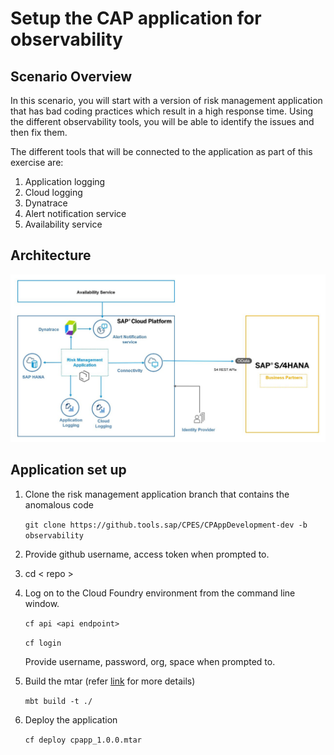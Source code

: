 # Setup the CAP application for observability

## Scenario Overview 

In this scenario, you will start with a version of risk management application that has bad coding practices which result in a high response time. Using the different observability tools, you will be able to identify the issues and then fix them.

The different tools that will be connected to the application as part of this exercise are:

1. Application logging
2. Cloud logging
3. Dynatrace
4. Alert notification service
5. Availability service

## Architecture

![solution diagram](./markdown/images/riskObservability_solutionDiagram.JPG)

## Application set up

1. Clone the risk management application branch that contains the anomalous code

     `git clone https://github.tools.sap/CPES/CPAppDevelopment-dev -b observability`

2. Provide github username, access token when prompted to.

3. cd < repo >

4. Log on to the Cloud Foundry environment from the command line window.
   
     `cf api <api endpoint>`
   
     `cf login`
   
   Provide username, password, org, space when prompted to.
	 
5. Build the mtar (refer [link](https://pages.github.tools.sap/CPES/CPAppDevelopment/MTA_Deployment/) for more details)
   
     `mbt build -t ./`
   
6. Deploy the application
   
     `cf deploy cpapp_1.0.0.mtar`	


